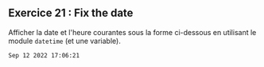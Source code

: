 ## Exercice 21 : Fix the date

Afficher la date et l'heure courantes sous la forme ci-dessous en utilisant le module `datetime` (et une variable).

```text
Sep 12 2022 17:06:21
```